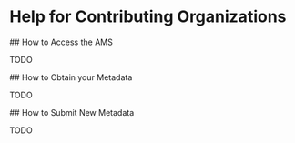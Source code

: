 # Help for Contributing Organizations

<a name="access"/>
## How to Access the AMS

TODO

<a name="get-metadata"/>
## How to Obtain your Metadata

TODO

<a name="new-metadata"/>
## How to Submit New Metadata

TODO